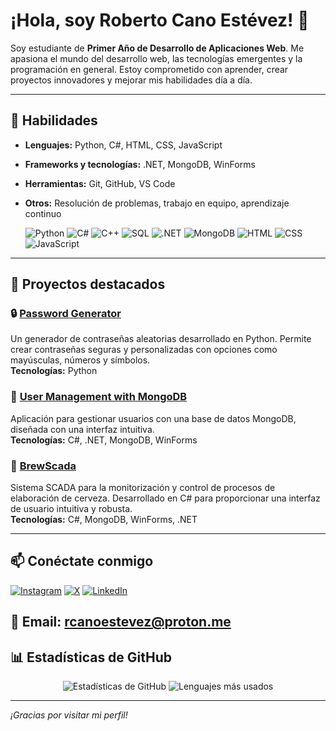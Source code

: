# ¡Hola, soy Roberto Cano Estévez! 👋

Soy estudiante de **Primer Año de Desarrollo de Aplicaciones Web**. Me apasiona el mundo del desarrollo web, las tecnologías emergentes y la programación en general. Estoy comprometido con aprender, crear proyectos innovadores y mejorar mis habilidades día a día.

---

## 🚀 Habilidades

- **Lenguajes:** Python, C#, HTML, CSS, JavaScript  
- **Frameworks y tecnologías:** .NET, MongoDB, WinForms  
- **Herramientas:** Git, GitHub, VS Code  
- **Otros:** Resolución de problemas, trabajo en equipo, aprendizaje continuo  

  ![Python](https://img.shields.io/badge/-Python-3776AB?style=flat-square&logo=python&logoColor=white)
  ![C#](https://img.shields.io/badge/-C%23-239120?style=flat-square&logo=c-sharp&logoColor=white)
  ![C++](https://img.shields.io/badge/-C++-00599C?style=flat-square&logo=c%2B%2B&logoColor=white)
  ![SQL](https://img.shields.io/badge/-SQL-4479A1?style=flat-square&logo=postgresql&logoColor=white)
  ![.NET](https://img.shields.io/badge/-.NET-512BD4?style=flat-square&logo=dotnet&logoColor=white)
  ![MongoDB](https://img.shields.io/badge/-MongoDB-47A248?style=flat-square&logo=mongodb&logoColor=white)
  ![HTML](https://img.shields.io/badge/-HTML5-E34F26?style=flat-square&logo=html5&logoColor=white)
  ![CSS](https://img.shields.io/badge/-CSS3-1572B6?style=flat-square&logo=css3&logoColor=white)
  ![JavaScript](https://img.shields.io/badge/-JavaScript-F7DF1E?style=flat-square&logo=javascript&logoColor=black)
---

## 🌟 Proyectos destacados

### 🔒 [Password Generator](https://github.com/robertcanoe/password-generator)
Un generador de contraseñas aleatorias desarrollado en Python. Permite crear contraseñas seguras y personalizadas con opciones como mayúsculas, números y símbolos.  
**Tecnologías:** Python

### 👤 [User Management with MongoDB](https://github.com/robertcanoe/UserManagementWithMongoDB)
Aplicación para gestionar usuarios con una base de datos MongoDB, diseñada con una interfaz intuitiva.  
**Tecnologías:** C#, .NET, MongoDB, WinForms


### 🍺 [BrewScada](https://github.com/robertcanoe/BrewScada)
Sistema SCADA para la monitorización y control de procesos de elaboración de cerveza. Desarrollado en C# para proporcionar una interfaz de usuario intuitiva y robusta.  
**Tecnologías:** C#, MongoDB, WinForms, .NET

---

## 📫 Conéctate conmigo

[![Instagram](https://img.shields.io/badge/-Instagram-E4405F?style=flat-square&logo=instagram&logoColor=white)](https://www.instagram.com/robertcano_)
[![X](https://img.shields.io/badge/-X-1DA1F2?style=flat-square&logo=x&logoColor=white)](https://twitter.com/robertcano__)
[![LinkedIn](https://img.shields.io/badge/-LinkedIn-0077B5?style=flat-square&logo=linkedin&logoColor=white)](https://www.linkedin.com/in/robertocanoe/)


📧 **Email:** [rcanoestevez@proton.me](mailto:rcanoestevez@proton.me)
---

## 📊 Estadísticas de GitHub

<div align="center">
  <img src="https://github-readme-stats.vercel.app/api?username=robertcanoe&show_icons=true&hide_title=true&count_private=true&theme=radical" alt="Estadísticas de GitHub">
  <img src="https://github-readme-stats.vercel.app/api/top-langs/?username=robertcanoe&layout=compact&theme=radical" alt="Lenguajes más usados">
</div>

---

*¡Gracias por visitar mi perfil!*